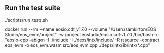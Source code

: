 ## Run the test suite

./scripts/run_tests.sh

docker run --rm --name eosio.cdt_v1.7.0 --volume "/Users/samkirton/EOS Studio/eos_evm:/project" -w /project eostudio/eosio.cdt:v1.7.0 /bin/bash -c "eosio-cpp -abigen -I ./include -I ./deps/intx/include/ -R resource -contract eos_evm -o eos_evm.wasm src/eos_evm.cpp ./deps/intx/lib/intx/\*.cpp"
